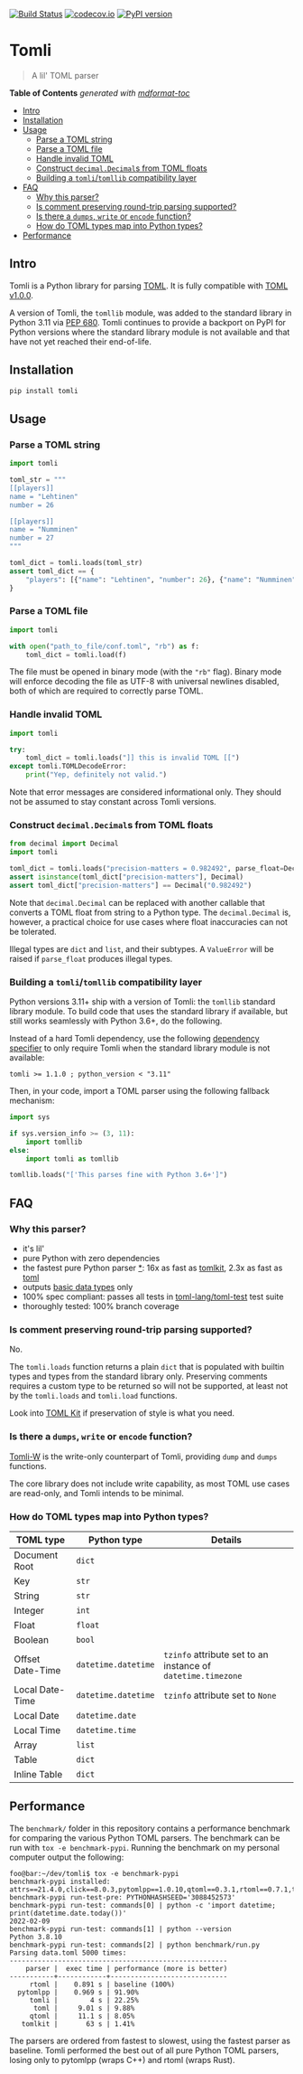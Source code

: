 [![Build Status](https://github.com/hukkin/tomli/actions/workflows/tests.yaml/badge.svg?branch=master)](https://github.com/hukkin/tomli/actions?query=workflow%3ATests+branch%3Amaster+event%3Apush)
[![codecov.io](https://codecov.io/gh/hukkin/tomli/branch/master/graph/badge.svg)](https://codecov.io/gh/hukkin/tomli)
[![PyPI version](https://img.shields.io/pypi/v/tomli)](https://pypi.org/project/tomli)

# Tomli

> A lil' TOML parser

**Table of Contents**  *generated with [mdformat-toc](https://github.com/hukkin/mdformat-toc)*

<!-- mdformat-toc start --slug=github --maxlevel=6 --minlevel=2 -->

- [Intro](#intro)
- [Installation](#installation)
- [Usage](#usage)
  - [Parse a TOML string](#parse-a-toml-string)
  - [Parse a TOML file](#parse-a-toml-file)
  - [Handle invalid TOML](#handle-invalid-toml)
  - [Construct `decimal.Decimal`s from TOML floats](#construct-decimaldecimals-from-toml-floats)
  - [Building a `tomli`/`tomllib` compatibility layer](#building-a-tomlitomllib-compatibility-layer)
- [FAQ](#faq)
  - [Why this parser?](#why-this-parser)
  - [Is comment preserving round-trip parsing supported?](#is-comment-preserving-round-trip-parsing-supported)
  - [Is there a `dumps`, `write` or `encode` function?](#is-there-a-dumps-write-or-encode-function)
  - [How do TOML types map into Python types?](#how-do-toml-types-map-into-python-types)
- [Performance](#performance)

<!-- mdformat-toc end -->

## Intro<a name="intro"></a>

Tomli is a Python library for parsing [TOML](https://toml.io).
It is fully compatible with [TOML v1.0.0](https://toml.io/en/v1.0.0).

A version of Tomli, the `tomllib` module,
was added to the standard library in Python 3.11
via [PEP 680](https://www.python.org/dev/peps/pep-0680/).
Tomli continues to provide a backport on PyPI for Python versions
where the standard library module is not available
and that have not yet reached their end-of-life.

## Installation<a name="installation"></a>

```bash
pip install tomli
```

## Usage<a name="usage"></a>

### Parse a TOML string<a name="parse-a-toml-string"></a>

```python
import tomli

toml_str = """
[[players]]
name = "Lehtinen"
number = 26

[[players]]
name = "Numminen"
number = 27
"""

toml_dict = tomli.loads(toml_str)
assert toml_dict == {
    "players": [{"name": "Lehtinen", "number": 26}, {"name": "Numminen", "number": 27}]
}
```

### Parse a TOML file<a name="parse-a-toml-file"></a>

```python
import tomli

with open("path_to_file/conf.toml", "rb") as f:
    toml_dict = tomli.load(f)
```

The file must be opened in binary mode (with the `"rb"` flag).
Binary mode will enforce decoding the file as UTF-8 with universal newlines disabled,
both of which are required to correctly parse TOML.

### Handle invalid TOML<a name="handle-invalid-toml"></a>

```python
import tomli

try:
    toml_dict = tomli.loads("]] this is invalid TOML [[")
except tomli.TOMLDecodeError:
    print("Yep, definitely not valid.")
```

Note that error messages are considered informational only.
They should not be assumed to stay constant across Tomli versions.

### Construct `decimal.Decimal`s from TOML floats<a name="construct-decimaldecimals-from-toml-floats"></a>

```python
from decimal import Decimal
import tomli

toml_dict = tomli.loads("precision-matters = 0.982492", parse_float=Decimal)
assert isinstance(toml_dict["precision-matters"], Decimal)
assert toml_dict["precision-matters"] == Decimal("0.982492")
```

Note that `decimal.Decimal` can be replaced with another callable that converts a TOML float from string to a Python type.
The `decimal.Decimal` is, however, a practical choice for use cases where float inaccuracies can not be tolerated.

Illegal types are `dict` and `list`, and their subtypes.
A `ValueError` will be raised if `parse_float` produces illegal types.

### Building a `tomli`/`tomllib` compatibility layer<a name="building-a-tomlitomllib-compatibility-layer"></a>

Python versions 3.11+ ship with a version of Tomli:
the `tomllib` standard library module.
To build code that uses the standard library if available,
but still works seamlessly with Python 3.6+,
do the following.

Instead of a hard Tomli dependency, use the following
[dependency specifier](https://packaging.python.org/en/latest/specifications/dependency-specifiers/)
to only require Tomli when the standard library module is not available:

```
tomli >= 1.1.0 ; python_version < "3.11"
```

Then, in your code, import a TOML parser using the following fallback mechanism:

```python
import sys

if sys.version_info >= (3, 11):
    import tomllib
else:
    import tomli as tomllib

tomllib.loads("['This parses fine with Python 3.6+']")
```

## FAQ<a name="faq"></a>

### Why this parser?<a name="why-this-parser"></a>

- it's lil'
- pure Python with zero dependencies
- the fastest pure Python parser [\*](#performance):
  16x as fast as [tomlkit](https://pypi.org/project/tomlkit/),
  2.3x as fast as [toml](https://pypi.org/project/toml/)
- outputs [basic data types](#how-do-toml-types-map-into-python-types) only
- 100% spec compliant: passes all tests in
  [toml-lang/toml-test](https://github.com/toml-lang/toml-test)
  test suite
- thoroughly tested: 100% branch coverage

### Is comment preserving round-trip parsing supported?<a name="is-comment-preserving-round-trip-parsing-supported"></a>

No.

The `tomli.loads` function returns a plain `dict` that is populated with builtin types and types from the standard library only.
Preserving comments requires a custom type to be returned so will not be supported,
at least not by the `tomli.loads` and `tomli.load` functions.

Look into [TOML Kit](https://github.com/sdispater/tomlkit) if preservation of style is what you need.

### Is there a `dumps`, `write` or `encode` function?<a name="is-there-a-dumps-write-or-encode-function"></a>

[Tomli-W](https://github.com/hukkin/tomli-w) is the write-only counterpart of Tomli, providing `dump` and `dumps` functions.

The core library does not include write capability, as most TOML use cases are read-only, and Tomli intends to be minimal.

### How do TOML types map into Python types?<a name="how-do-toml-types-map-into-python-types"></a>

| TOML type        | Python type         | Details                                                      |
| ---------------- | ------------------- | ------------------------------------------------------------ |
| Document Root    | `dict`              |                                                              |
| Key              | `str`               |                                                              |
| String           | `str`               |                                                              |
| Integer          | `int`               |                                                              |
| Float            | `float`             |                                                              |
| Boolean          | `bool`              |                                                              |
| Offset Date-Time | `datetime.datetime` | `tzinfo` attribute set to an instance of `datetime.timezone` |
| Local Date-Time  | `datetime.datetime` | `tzinfo` attribute set to `None`                             |
| Local Date       | `datetime.date`     |                                                              |
| Local Time       | `datetime.time`     |                                                              |
| Array            | `list`              |                                                              |
| Table            | `dict`              |                                                              |
| Inline Table     | `dict`              |                                                              |

## Performance<a name="performance"></a>

The `benchmark/` folder in this repository contains a performance benchmark for comparing the various Python TOML parsers.
The benchmark can be run with `tox -e benchmark-pypi`.
Running the benchmark on my personal computer output the following:

```console
foo@bar:~/dev/tomli$ tox -e benchmark-pypi
benchmark-pypi installed: attrs==21.4.0,click==8.0.3,pytomlpp==1.0.10,qtoml==0.3.1,rtoml==0.7.1,toml==0.10.2,tomli==2.0.1,tomlkit==0.9.2
benchmark-pypi run-test-pre: PYTHONHASHSEED='3088452573'
benchmark-pypi run-test: commands[0] | python -c 'import datetime; print(datetime.date.today())'
2022-02-09
benchmark-pypi run-test: commands[1] | python --version
Python 3.8.10
benchmark-pypi run-test: commands[2] | python benchmark/run.py
Parsing data.toml 5000 times:
------------------------------------------------------
    parser |  exec time | performance (more is better)
-----------+------------+-----------------------------
     rtoml |    0.891 s | baseline (100%)
  pytomlpp |    0.969 s | 91.90%
     tomli |        4 s | 22.25%
      toml |     9.01 s | 9.88%
     qtoml |     11.1 s | 8.05%
   tomlkit |       63 s | 1.41%
```

The parsers are ordered from fastest to slowest, using the fastest parser as baseline.
Tomli performed the best out of all pure Python TOML parsers,
losing only to pytomlpp (wraps C++) and rtoml (wraps Rust).
